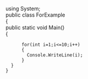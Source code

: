 using System;  
public class ForExample  
    {  
      public static void Main()  
      {  
         
          for(int i=1;i<=10;i++)
          {    
            Console.WriteLine(i);  
          }    
      }  
    }  
